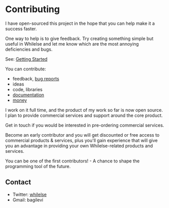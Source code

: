 # Contributing

I have open-sourced this project in the hope that you can help make it a
success faster.

One way to help is to give feedback.
Try creating something simple but useful in Whilelse and let me know
which are the most annoying deficiencies and bugs.

See: [Getting Started](getting-started.md)

You can contribute:

* feedback, [bug
  reports](https://github.com/whilelse/whilelse/issues)
* ideas
* code, libraries
* [documentation](https://github.com/whilelse/whilelse/wiki)
* [money](https://www.patreon.com/leventebagi?ty=h)

I work on it full time, and the product of my work so far is now open
source. I plan to provide commercial services and support around the
core product.

Get in touch if you would be interested in pre-ordering commercial
services.

Become an early contributor and you will get discounted or free access to
commercial products & services,
plus you'll gain experience that will give you an advantage in
providing your own Whilelse-related products and services.

You can be one of the first contributors! -
A chance to shape the programming tool of the future.

## Contact

- Twitter: [whilelse](https://twitter.com/whilelse)
- Gmail: bagilevi
